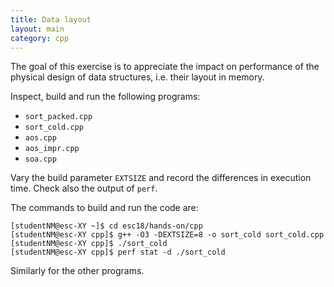 ```yaml
---
title: Data layout
layout: main
category: cpp
---
```


The goal of this exercise is to appreciate the impact on performance
of the physical design of data structures, i.e. their layout in
memory.

Inspect, build and run the following programs:

* `sort_packed.cpp`
* `sort_cold.cpp`
* `aos.cpp`
* `aos_impr.cpp`
* `soa.cpp`

Vary the build parameter `EXTSIZE` and record the differences in
execution time. Check also the output of `perf`.

The commands to build and run the code are:

    [studentNM@esc-XY ~]$ cd esc18/hands-on/cpp
    [studentNM@esc-XY cpp]$ g++ -O3 -DEXTSIZE=8 -o sort_cold sort_cold.cpp
    [studentNM@esc-XY cpp]$ ./sort_cold
    [studentNM@esc-XY cpp]$ perf stat -d ./sort_cold

Similarly for the other programs.
